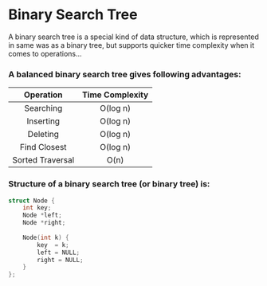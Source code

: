 # Binary Search Tree
A binary search tree is a special kind of data structure, which is represented in same was as a binary tree, but supports quicker time complexity when it comes to operations...

### A balanced binary search tree gives following advantages:
| Operation      | Time Complexity |
| :------:       |    :----:       |
| Searching      | O(log n)           |
| Inserting      | O(log n)           |
| Deleting       | O(log n)           |
| Find Closest   | O(log n)           |
| Sorted Traversal| O(n)          |


### Structure of a binary search tree (or binary tree) is:
```cpp
struct Node {
    int key;
    Node *left;
    Node *right;
    
    Node(int k) {
        key  = k;
        left = NULL;
        right = NULL;
    }
};
```
